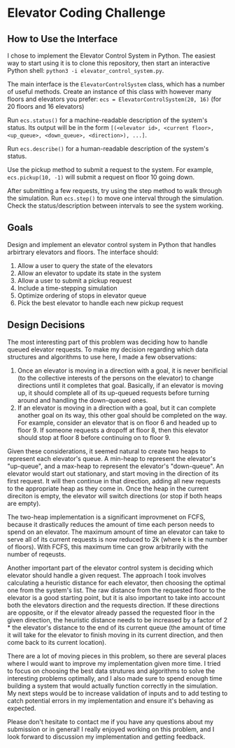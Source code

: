 # Elevator Coding Challenge

## How to Use the Interface

I chose to implement the Elevator Control System in Python. The easiest way to start using it is to clone this repository, then start an interactive Python shell: `python3 -i elevator_control_system.py`.

The main interface is the `ElevatorControlSystem` class, which has a number of useful methods. Create an instance of this class with however many floors and elevators you prefer: `ecs = ElevatorControlSystem(20, 16)` (for 20 floors and 16 elevators)

Run `ecs.status()` for a machine-readable description of the system's status. Its output will be in the form `[(<elevator id>, <current floor>, <up_queue>, <down_queue>, <direction>), ...]`.

Run `ecs.describe()` for a human-readable description of the system's status.

Use the pickup method to submit a request to the system. For example, `ecs.pickup(10, -1)` will submit a request on floor 10 going down.

After submitting a few requests, try using the step method to walk through the simulation. Run `ecs.step()` to move one interval through the simulation. Check the status/description between intervals to see the system working.

## Goals

Design and implement an elevator control system in Python that handles arbirtrary elevators and floors. The interface should:

1. Allow a user to query the state of the elevators
2. Allow an elevator to update its state in the system
3. Allow a user to submit a pickup request
4. Include a time-stepping simulation
5. Optimize ordering of stops in elevator queue
6. Pick the best elevator to handle each new pickup request

## Design Decisions

The most interesting part of this problem was deciding how to handle queued elevator requests. To make my decision regarding which data structures and algorithms to use here, I made a few observations:

1. Once an elevator is moving in a direction with a goal, it is never benificial (to the collective interests of the persons on the elevator) to change directions until it completes that goal. Basically, if an elevator is moving up, it should complete all of its up-queued requests before turning around and handling the down-queued ones.
2. If an elevator is moving in a direction with a goal, but it can complete another goal on its way, this other goal should be completed on the way. For example, consider an elevator that is on floor 6 and headed up to floor 9. If someone requests a dropoff at floor 8, then this elevator should stop at floor 8 before continuing on to floor 9.

Given these considerations, it seemed natural to create two heaps to represent each elevator's queue. A min-heap to represent the elevator's "up-queue", and a max-heap to represent the elevator's "down-queue". An elevator would start out stationary, and start moving in the direction of its first request. It will then continue in that direction, adding all new requests to the appropriate heap as they come in. Once the heap in the current direciton is empty, the elevator will switch directions (or stop if both heaps are empty).

The two-heap implementation is a significant improvmenet on FCFS, because it drastically reduces the amount of time each person needs to spend on an elevator. The maximum amount of time an elevator can take to serve all of its current requests is now reduced to 2k (where k is the number of floors). With FCFS, this maximum time can grow arbitrarily with the number of reqeusts.

Another important part of the elevator control system is deciding which elevator should handle a given request. The approach I took involves calculating a heuristic distance for each elevator, then choosing the optimal one from the system's list. The raw distance from the requested floor to the elevator is a good starting point, but it is also important to take into account both the elevators direction and the requests direction. If these directions are opposite, or if the elevator already passed the requested floor in the given direction, the heuristic distance needs to be increased by a factor of 2 * the elevator's distance to the end of its current queue (the amount of time it will take for the elevator to finish moving in its current direction, and then come back to its current location).

There are a lot of moving pieces in this problem, so there are several places where I would want to improve my implementation given more time. I tried to focus on choosing the best data strutures and algorithms to solve the interesting problems optimally, and I also made sure to spend enough time building a system that would actually function correctly in the simulation. My next steps would be to increase validation of inputs and to add testing to catch potential errors in my implementation and ensure it's behaving as expected.

Please don't hesitate to contact me if you have any questions about my submission or in general! I really enjoyed working on this problem, and I look forward to discussion my implementation and getting feedback.
